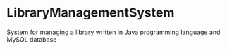 # LibraryManagementSystem
System for managing a library written in Java programming language and MySQL database
